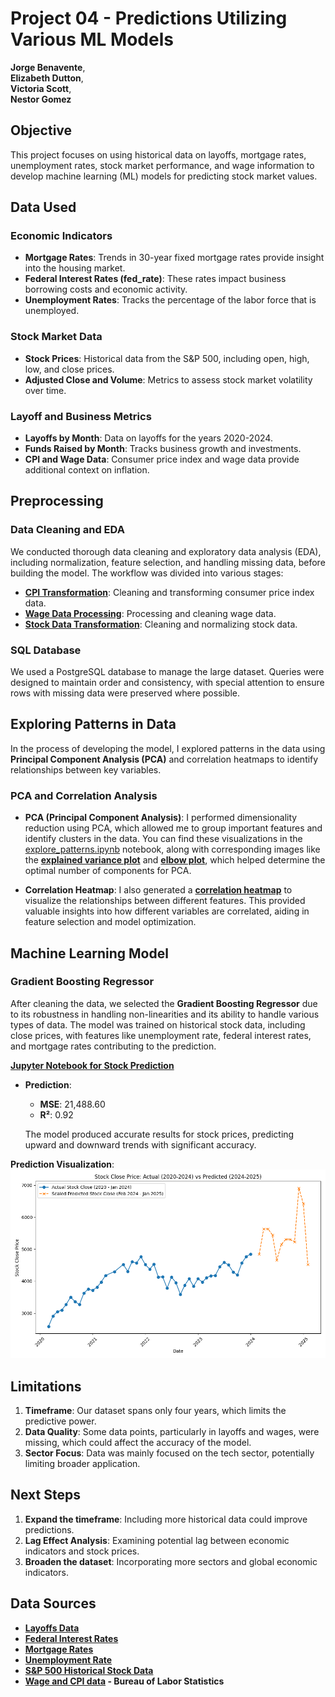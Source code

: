 # Project 04 - Predictions Utilizing Various ML Models

**Jorge Benavente**,  
**Elizabeth Dutton**,  
**Victoria Scott**,  
**Nestor Gomez**

## Objective
This project focuses on using historical data on layoffs, mortgage rates, unemployment rates, stock market performance, and wage information to develop machine learning (ML) models for predicting stock market values.

## Data Used
### Economic Indicators
- **Mortgage Rates**: Trends in 30-year fixed mortgage rates provide insight into the housing market.
- **Federal Interest Rates (fed_rate)**: These rates impact business borrowing costs and economic activity.
- **Unemployment Rates**: Tracks the percentage of the labor force that is unemployed.

### Stock Market Data
- **Stock Prices**: Historical data from the S&P 500, including open, high, low, and close prices.
- **Adjusted Close and Volume**: Metrics to assess stock market volatility over time.

### Layoff and Business Metrics
- **Layoffs by Month**: Data on layoffs for the years 2020-2024.
- **Funds Raised by Month**: Tracks business growth and investments.
- **CPI and Wage Data**: Consumer price index and wage data provide additional context on inflation.

## Preprocessing
### Data Cleaning and EDA
We conducted thorough data cleaning and exploratory data analysis (EDA), including normalization, feature selection, and handling missing data, before building the model. The workflow was divided into various stages:

- **[CPI Transformation](patterns_predictions/CPI_transform.ipynb)**: Cleaning and transforming consumer price index data.
- **[Wage Data Processing](patterns_predictions/wages_tech.ipynb)**: Processing and cleaning wage data.
- **[Stock Data Transformation](patterns_predictions/stock_cleaning.ipynb)**: Cleaning and normalizing stock data.

### SQL Database
We used a PostgreSQL database to manage the large dataset. Queries were designed to maintain order and consistency, with special attention to ensure rows with missing data were preserved where possible.

## Exploring Patterns in Data
In the process of developing the model, I explored patterns in the data using **Principal Component Analysis (PCA)** and correlation heatmaps to identify relationships between key variables.

### PCA and Correlation Analysis
- **PCA (Principal Component Analysis)**: I performed dimensionality reduction using PCA, which allowed me to group important features and identify clusters in the data. You can find these visualizations in the [explore_patterns.ipynb](patterns_predictions/explore_patterns.ipynb) notebook, along with corresponding images like the **[explained variance plot](patterns_predictions/exploratory_data_pca/explained_variance_plot.png)** and **[elbow plot](patterns_predictions/exploratory_data_pca/elbow_plot.png)**, which helped determine the optimal number of components for PCA.

- **Correlation Heatmap**: I also generated a **[correlation heatmap](patterns_predictions/exploratory_data_pca/correlation_heatmap.png)** to visualize the relationships between different features. This provided valuable insights into how different variables are correlated, aiding in feature selection and model optimization.


## Machine Learning Model
### Gradient Boosting Regressor
After cleaning the data, we selected the **Gradient Boosting Regressor** due to its robustness in handling non-linearities and its ability to handle various types of data. The model was trained on historical stock data, including close prices, with features like unemployment rate, federal interest rates, and mortgage rates contributing to the prediction.

**[Jupyter Notebook for Stock Prediction](patterns_predictions/Predict_Stock_Prices.ipynb)**

- **Prediction**:
  - **MSE**: 21,488.60
  - **R²**: 0.92
  
  The model produced accurate results for stock prices, predicting upward and downward trends with significant accuracy.

**Prediction Visualization**:  
![Stock Close Price Predictions](patterns_predictions/prediction_images/stock_close_actual_vs_predicted.png)

## Limitations
1. **Timeframe**: Our dataset spans only four years, which limits the predictive power.
2. **Data Quality**: Some data points, particularly in layoffs and wages, were missing, which could affect the accuracy of the model.
3. **Sector Focus**: Data was mainly focused on the tech sector, potentially limiting broader application.

## Next Steps
1. **Expand the timeframe**: Including more historical data could improve predictions.
2. **Lag Effect Analysis**: Examining potential lag between economic indicators and stock prices.
3. **Broaden the dataset**: Incorporating more sectors and global economic indicators.

## Data Sources
- **[Layoffs Data](https://www.kaggle.com/datasets/theakhilb/layoffs-data-2022/data)**
- **[Federal Interest Rates](https://fred.stlouisfed.org/series/FEDFUNDS)**
- **[Mortgage Rates](https://fred.stlouisfed.org/series/MORTGAGE30US)**
- **[Unemployment Rate](https://fred.stlouisfed.org/series/UNRATE)**
- **[S&P 500 Historical Stock Data](https://finance.yahoo.com/quote/%5EGSPC/history/?guccounter=1)**
- **[Wage and CPI data](https://www.bls.gov/) - Bureau of Labor Statistics**
